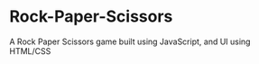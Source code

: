 # Rock-Paper-Scissors
A Rock Paper Scissors game built using JavaScript, and UI using HTML/CSS

[Link]:https://hquanvo.github.io/Rock-Paper-Scissors/
